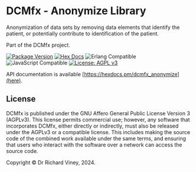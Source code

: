# DCMfx - Anonymize Library

Anonymization of data sets by removing data elements that identify the patient,
or potentially contribute to identification of the patient.

Part of the DCMfx project.

[![Package Version](https://img.shields.io/hexpm/v/dcmfx_anonymize)](https://hex.pm/packages/dcmfx_anonymize)
[![Hex Docs](https://img.shields.io/badge/hex-docs-ffaff3)](https://hexdocs.pm/dcmfx/)
![Erlang Compatible](https://img.shields.io/badge/target-erlang-a90432)
![JavaScript Compatible](https://img.shields.io/badge/target-javascript-f3e155)
[![License: AGPL v3](https://img.shields.io/badge/License-AGPLv3-blue.svg)](https://www.gnu.org/licenses/agpl-3.0)

API documentation is available [https://hexdocs.pm/dcmfx_anonymize](here).

## License

DCMfx is published under the GNU Affero General Public License Version 3
(AGPLv3). This license permits commercial use; however, any software that
incorporates DCMfx, either directly or indirectly, must also be released under
the AGPLv3 or a compatible license. This includes making the source code of the
combined work available under the same terms, and ensuring that users who
interact with the software over a network can access the source code.

Copyright © Dr Richard Viney, 2024.
